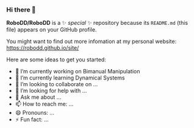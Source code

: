 ### Hi there 👋


**RoboDD/RoboDD** is a ✨ _special_ ✨ repository because its `README.md` (this file) appears on your GitHub profile.

You might want to find out more infomation at my personal website: https://robodd.github.io/site/

Here are some ideas to get you started:

- 🔭 I’m currently working on Bimanual Manipulation
- 🌱 I’m currently learning Dynamical Systems
- 👯 I’m looking to collaborate on ...
- 🤔 I’m looking for help with ...
- 💬 Ask me about ...
- 📫 How to reach me: ...
- 😄 Pronouns: ...
- ⚡ Fun fact: ...

<!--
[![RoboDD's GitHub stats](https://github-readme-stats.vercel.app/api?username=robodd)](https://github.com/robodd/github-readme-stats&include_all_commits=true&show_icons=true&count_private=true&hide_rank=true)
-->
